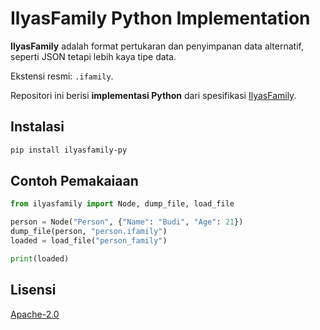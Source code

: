 # IlyasFamily Python Implementation
**IlyasFamily** adalah format pertukaran dan penyimpanan data alternatif, seperti JSON tetapi lebih kaya tipe data.

Ekstensi resmi: `.ifamily`.

Repositori ini berisi **implementasi Python** dari spesifikasi [IlyasFamily](https://github.com/aflacake/ilyasfamily-spec).

## Instalasi
```bash
pip install ilyasfamily-py
```

## Contoh Pemakaiaan
```python
from ilyasfamily import Node, dump_file, load_file

person = Node("Person", {"Name": "Budi", "Age": 21})
dump_file(person, "person.ifamily")
loaded = load_file("person_family")

print(loaded)
```

## Lisensi
[Apache-2.0](https://github.com/aflacake/ilyasfamily-py/?tab=Apache-2.0-1-ov-file)
